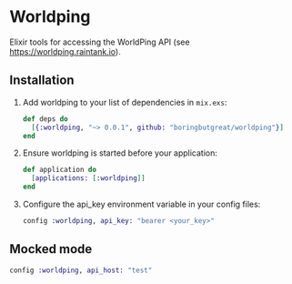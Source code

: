# Worldping

Elixir tools for accessing the WorldPing API (see https://worldping.raintank.io).

## Installation

  1. Add worldping to your list of dependencies in `mix.exs`:
     ```elixir
     def deps do
       [{:worldping, "~> 0.0.1", github: "boringbutgreat/worldping"}]
     end
     ```

  2. Ensure worldping is started before your application:
     ```elixir
     def application do
       [applications: [:worldping]]
     end
     ```

  3. Configure the api_key environment variable in your config files:
     ```elixir
     config :worldping, api_key: "bearer <your_key>"
     ```

## Mocked mode
  ```elixir
  config :worldping, api_host: "test"
  ```
